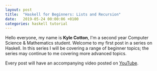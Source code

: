 ```yaml
---
layout: post
title:  "Haskell for Beginners: Lists and Recursion"
date:   2019-05-24 00:00:06 +0100
categories: haskell tutorial
---
```


Hello everyone, my name is **Kyle Cotton**, I'm a second year Computer Science & Mathematics student. 
Welcome to my first post in a series on Haskell. In this series I will be covering a range of beginner topics; the series may continue to me covering more advanced topics. 

Every post will have an accompanying video posted on [YouTube](https://www.youtube.com/channel/UCTjuCgOkzoFPiF7iKlwlJDQ?view_as=subscriber).
